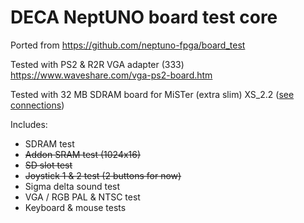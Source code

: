 # DECA NeptUNO board test core

Ported from https://github.com/neptuno-fpga/board_test

Tested with PS2 & R2R VGA adapter (333)  https://www.waveshare.com/vga-ps2-board.htm

Tested with 32 MB SDRAM board for MiSTer (extra slim) XS_2.2 ([see connections](https://github.com/SoCFPGA-learning/DECA/tree/main/Projects/sdram_mister_deca))

Includes:

 - SDRAM test
 - ~~Addon SRAM test (1024x16)~~
 - ~~SD slot test~~
 - ~~Joystick 1 & 2 test (2 buttons for now)~~
 - Sigma delta sound test
 - VGA / RGB PAL & NTSC test
 - Keyboard & mouse tests

